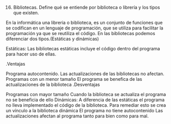 16. Bibliotecas. Define qué se entiende por biblioteca o librería y los tipos que existen.

En la informática una libreria o biblioteca, es un conjunto de funciones que se codifican en un lenguaje de programación, que se utiliza para facilitar la programación ya que se reutiliza el código. En las bibliotecas podemos diferenciar dos tipos.(Estáticas y dinámicas)

Estáticas: Las bibliotecas estáticas incluye el código dentro del programa para hacer uso de ellas.

.Ventajas

Programa autocontenido.
Las actualizaciones de las bibliotecas no afectan.
Programas con un menor tamaño
El programa se benefica de las actualizaciones de la biblioteca
.Desventajas

Programas con mayor tamaño
Cuando la biblioteca se actualiza el programa no se beneficia de ello Dinámicas: A diferencia de las estáticas el programa no lleva implementado el código de la biblioteca. Para remediar esto se crea un vínculo a la biblioteca dinámica
El programa no tiene autocontenido
Las actualizaciones afectan al programa tanto para bien como para mal.

